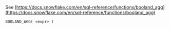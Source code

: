 See [https://docs.snowflake.com/en/sql-reference/functions/booland_agg](https://docs.snowflake.com/en/sql-reference/functions/booland_agg)
```
BOOLAND_AGG( <expr> )
```
